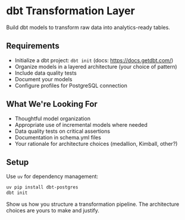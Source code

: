 # dbt Transformation Layer

Build dbt models to transform raw data into analytics-ready tables.

## Requirements

- Initialize a dbt project: `dbt init` (docs: https://docs.getdbt.com/)
- Organize models in a layered architecture (your choice of pattern)
- Include data quality tests
- Document your models
- Configure profiles for PostgreSQL connection

## What We're Looking For

- Thoughtful model organization
- Appropriate use of incremental models where needed
- Data quality tests on critical assertions
- Documentation in schema.yml files
- Your rationale for architecture choices (medallion, Kimball, other?)

## Setup

Use `uv` for dependency management:

```bash
uv pip install dbt-postgres
dbt init
```

Show us how you structure a transformation pipeline. The architecture choices are yours to make and justify.
